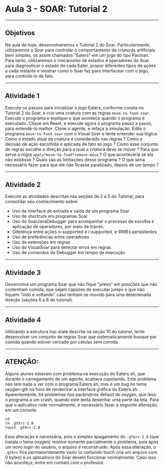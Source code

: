 # Aula 3 - SOAR: Tutorial 2
---
## Objetivos

Na aula de hoje, desenvolveremos o Tutorial 2 do Soar. Particularmente, utilizaremos o Soar para controlar o comportamento de criaturas artificiais bem simples, os assim chamados "Eaters" em um jogo do tipo Pacman.  Para tanto, utilizaremos o mecanismo de estados e operadores do Soar para diagnosticar o estado de cada Eater, propor diferentes tipos de ações a cada instante e mostrar como o Soar faz para interfacear com o jogo, para controlá-lo de fato.

---
## Atividade 1

Execute os passos para inicializar o jogo Eaters, conforme consta no Tutorial 2 do Soar, e crie uma criatura com as regras ```move-to-food.soar```. Execute o programa e explique o que acontece quando o programa é executado. Clique em Reset, e execute agora o programa passo a passo, para entendê-lo melhor. Clone o agente, e refaça a simulação. Edite o programa ```move-to-food.soar``` com o Visual Soar e tente entender sua lógica. Como o estado atual da criatura é considerado nas regras ? Como a decisão de ação escolhida é aplicada de fato ao jogo ? Como esse conjunto de regras escolhe a direção para a qual a criatura deve se mover ? Para que serve a regra ```apply*move-to-food*remove-move``` ? O que aconteceria se ela não existisse ? Quais são as limitações desse programa ? O que seria necessário fazer para que ele não ficasse paralizado, depois de um tempo ?

---

## Atividade 2

Execute as atividades descritas nas seções de 2 a 5 do Tutorial, para consolidar seu conhecimento sobre:

* Uso da interface de entrada e saída de um programa Soar
* Uso de shortcuts em programas Soar
* Uso do SoarJavaDebugger para acompanhar o processo de escolha e aplicação de operadores, por meio de traces.
* Diferença entre ações o-supported e i-supported, e WMEs persistentes
* Uso de preferências entre operadores
* Uso de extensões em regras
* Uso do VisualSoar para detectar erros em regras
* Uso de comandos do Debugger em tempo de execução
---
## Atividade 3

Desenvolva um programa Soar que não fique "preso" em posições que não contenham comida, que sejam capazes de executar jumps e que não fiquem "indo e voltando" caso tenham se movido para uma determinada direção (seções 6 a 8 do tutorial). 

---
## Atividade 4

Utilizando a estrutura top-state descrita na seção 10 do tutorial, tente desenvolver um conjunto de regras Soar que sistematicamente busque por comida quando estiver cercado por células sem comida.

---

## ATENÇÃO:

Alguns alunos estavam com problema na execução do Eaters.sh, que durante o carregamento de um agente, acabava capotando. Este problema não tem nada a ver com o programa Eaters.sh, mas é um bug no tema oxygen-gtk na hora de renderizar a interface gráfica do Eaters.sh. Aparentemente, há problemas nos parâmetros default do oxygen, que leva o programa a um crash, quando este tenta desenhar uma parte da tela. Para que o aplicativo rode normalmente, é necessário fazer a seguinte alteração, em um console:

```
cd
rm .gtkrc-2.0
touch .gtkrc-2.0
```

Essa alteração é necessária, pois o simples apagamento do ```.gtkrc-2.0``` (que instala o tema oxygen) resolve somente parcialmente o problema, pois após um novo login do usuário, o arquivo é reconstruído. Após essa alteração, o ```.gtkrc``` fica permanentemente vazio (o comando touch cria um arquivo com 0 bytes) e os aplicativos do Soar devem funcionar normalmente. Caso isso não aconteça, entre em contato com o professor.
